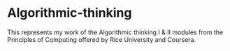 # Algorithmic-thinking
This represents my work of the Algorithmic thinking I &amp; II modules from the Principles of Computing offered by Rice University and Coursera.
